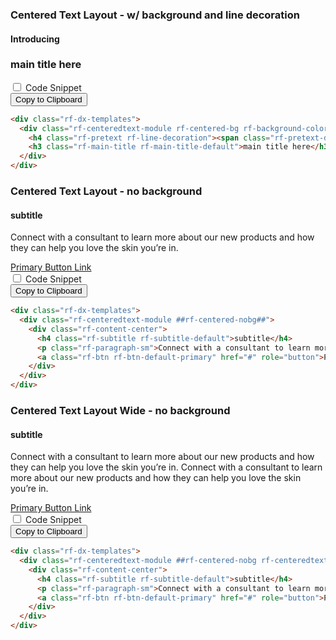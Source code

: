 <section>
<!-- Component: Centered Text Layout - w/ background and line decoration -->
<article>
  <h3>Centered Text Layout - w/ background and line decoration</h3>
  <div class="showcase">
    <div class="showcase-item">
      <div class="rf-dx-templates">
        <div class="rf-centeredtext-module rf-centered-bg rf-background-color">
          <h4 class="rf-pretext rf-line-decoration"><span class="rf-pretext-default rf-background-color">Introducing</span></h4>
          <h3 class="rf-main-title rf-main-title-default">main title here</h3>
        </div>
      </div>
    </div>
    <div class="code-snippet">
      <input type="checkbox" id="templateCenteredtext" name="field" value="option">
      <label for="templateCenteredtext">Code Snippet</label>
<aside>
<button class="clipboardBtn">Copy to Clipboard</button>

```html
<div class="rf-dx-templates">
  <div class="rf-centeredtext-module rf-centered-bg rf-background-color">
    <h4 class="rf-pretext rf-line-decoration"><span class="rf-pretext-default rf-background-color">Introducing</span></h4>
    <h3 class="rf-main-title rf-main-title-default">main title here</h3>
  </div>
</div>
```
</aside>
    </div>
  </div>
</article>
<!-- End component -->
<!-- Component: Centered Text Layout - no background -->
<article>
  <h3>Centered Text Layout - no background</h3>
  <div class="showcase">
    <div class="showcase-item">
      <div class="rf-dx-templates">
        <div class="rf-centeredtext-module rf-centered-nobg">
          <div class="rf-content-center">
            <h4 class="rf-subtitle rf-subtitle-default">subtitle</h4>
            <p class="rf-paragraph-sm">Connect with a consultant to learn more about our new products and how they can help you love the skin you’re in.</p>
            <a class="rf-btn rf-btn-default-primary" href="#" role="button">Primary Button Link</a>
          </div>
        </div>
      </div>
    </div>
    <div class="code-snippet">
      <input type="checkbox" id="templateCenteredtextV2" name="field" value="option">
      <label for="templateCenteredtextV2">Code Snippet</label>
<aside>
<button class="clipboardBtn">Copy to Clipboard</button>

```html
<div class="rf-dx-templates">
  <div class="rf-centeredtext-module ##rf-centered-nobg##">
    <div class="rf-content-center">
      <h4 class="rf-subtitle rf-subtitle-default">subtitle</h4>
      <p class="rf-paragraph-sm">Connect with a consultant to learn more about our new products and how they can help you love the skin you’re in.</p>
      <a class="rf-btn rf-btn-default-primary" href="#" role="button">Primary Button Link</a>
    </div>
  </div>
</div>
```
</aside>
    </div>
  </div>
</article>
<!-- End component -->
<!-- Component: Centered Text Layout - no background wide -->
<article>
  <h3>Centered Text Layout Wide - no background</h3>
  <div class="showcase">
    <div class="showcase-item">
      <div class="rf-dx-templates">
        <div class="rf-centeredtext-module rf-centered-nobg rf-centeredtext-wide">
          <div class="rf-content-center">
            <h4 class="rf-subtitle rf-subtitle-default">subtitle</h4>
            <p class="rf-paragraph-sm">Connect with a consultant to learn more about our new products and how they can help you love the skin you’re in. Connect with a consultant to learn more about our new products and how they can help you love the skin you’re in.</p>
            <a class="rf-btn rf-btn-default-primary" href="#" role="button">Primary Button Link</a>
          </div>
        </div>
      </div>
    </div>
    <div class="code-snippet">
      <input type="checkbox" id="templateCenteredtextV2Wide" name="field" value="option">
      <label for="templateCenteredtextV2Wide">Code Snippet</label>
<aside>
<button class="clipboardBtn">Copy to Clipboard</button>

```html
<div class="rf-dx-templates">
  <div class="rf-centeredtext-module ##rf-centered-nobg rf-centeredtext-wide##">
    <div class="rf-content-center">
      <h4 class="rf-subtitle rf-subtitle-default">subtitle</h4>
      <p class="rf-paragraph-sm">Connect with a consultant to learn more about our new products and how they can help you love the skin you’re in. Connect with a consultant to learn more about our new products and how they can help you love the skin you’re in.</p>
      <a class="rf-btn rf-btn-default-primary" href="#" role="button">Primary Button Link</a>
    </div>
  </div>
</div>
```
</aside>
    </div>
  </div>
</article>
<!-- End component -->
</section>